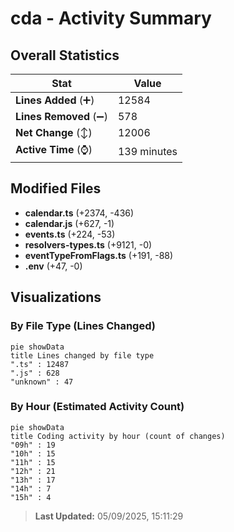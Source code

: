 # cda - Activity Summary 

## Overall Statistics

| Stat                   | Value                                                             |
| ---------------------- | ----------------------------------------------------------------- |
| **Lines Added** (➕)   | 12584                                          |
| **Lines Removed** (➖) | 578                                        |
| **Net Change** (↕)    | 12006                |
| **Active Time** (⌚)   | 139 minutes |


## Modified Files
- **calendar.ts** (+2374, -436)
- **calendar.js** (+627, -1)
- **events.ts** (+224, -53)
- **resolvers-types.ts** (+9121, -0)
- **eventTypeFromFlags.ts** (+191, -88)
- **.env** (+47, -0)

## Visualizations

### By File Type (Lines Changed)

```mermaid
pie showData
title Lines changed by file type
".ts" : 12487
".js" : 628
"unknown" : 47
```

### By Hour (Estimated Activity Count)

```mermaid
pie showData
title Coding activity by hour (count of changes)
"09h" : 19
"10h" : 15
"11h" : 15
"12h" : 21
"13h" : 17
"14h" : 7
"15h" : 4
```


> **Last Updated:** 05/09/2025, 15:11:29